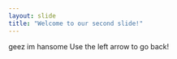 ```yaml
---
layout: slide
title: "Welcome to our second slide!"
---
```

geez im hansome
Use the left arrow to go back!
